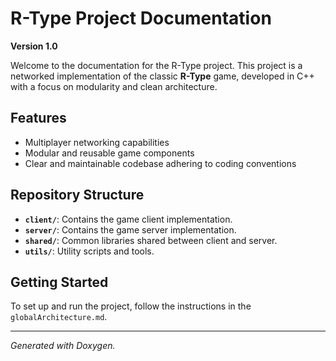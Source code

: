 # R-Type Project Documentation

**Version 1.0**

Welcome to the documentation for the R-Type project. This project is a networked implementation of the classic **R-Type** game, developed in C++ with a focus on modularity and clean architecture.

## Features
- Multiplayer networking capabilities
- Modular and reusable game components
- Clear and maintainable codebase adhering to coding conventions

## Repository Structure
- **`client/`**: Contains the game client implementation.
- **`server/`**: Contains the game server implementation.
- **`shared/`**: Common libraries shared between client and server.
- **`utils/`**: Utility scripts and tools.

## Getting Started
To set up and run the project, follow the instructions in the `globalArchitecture.md`.

---
_Generated with Doxygen._